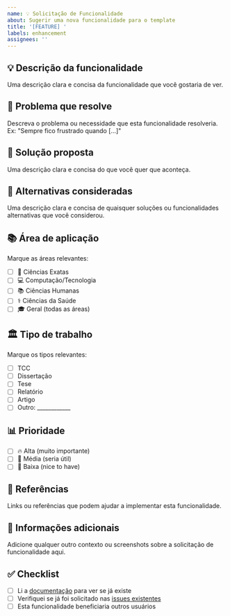 ```yaml
---
name: 💡 Solicitação de Funcionalidade
about: Sugerir uma nova funcionalidade para o template
title: '[FEATURE] '
labels: enhancement
assignees: ''
---
```


## 💡 **Descrição da funcionalidade**
Uma descrição clara e concisa da funcionalidade que você gostaria de ver.

## 🎯 **Problema que resolve**
Descreva o problema ou necessidade que esta funcionalidade resolveria.
Ex: "Sempre fico frustrado quando [...]"

## 💭 **Solução proposta**
Uma descrição clara e concisa do que você quer que aconteça.

## 🔄 **Alternativas consideradas**
Uma descrição clara e concisa de quaisquer soluções ou funcionalidades alternativas que você considerou.

## 📚 **Área de aplicação**
Marque as áreas relevantes:
- [ ] 🔬 Ciências Exatas
- [ ] 💻 Computação/Tecnologia
- [ ] 📚 Ciências Humanas
- [ ] ⚕️ Ciências da Saúde
- [ ] 🎓 Geral (todas as áreas)

## 🏛️ **Tipo de trabalho**
Marque os tipos relevantes:
- [ ] TCC
- [ ] Dissertação
- [ ] Tese
- [ ] Relatório
- [ ] Artigo
- [ ] Outro: ____________

## 📊 **Prioridade**
- [ ] 🔥 Alta (muito importante)
- [ ] 🔶 Média (seria útil)
- [ ] 🔵 Baixa (nice to have)

## 🔗 **Referências**
Links ou referências que podem ajudar a implementar esta funcionalidade.

## 📝 **Informações adicionais**
Adicione qualquer outro contexto ou screenshots sobre a solicitação de funcionalidade aqui.

## ✅ **Checklist**
- [ ] Li a [documentação](../docs/) para ver se já existe
- [ ] Verifiquei se já foi solicitado nas [issues existentes](../issues)
- [ ] Esta funcionalidade beneficiaria outros usuários 